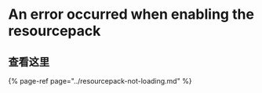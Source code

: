# An error occurred when enabling the resourcepack

## 查看这里

{% page-ref page="../resourcepack-not-loading.md" %}

